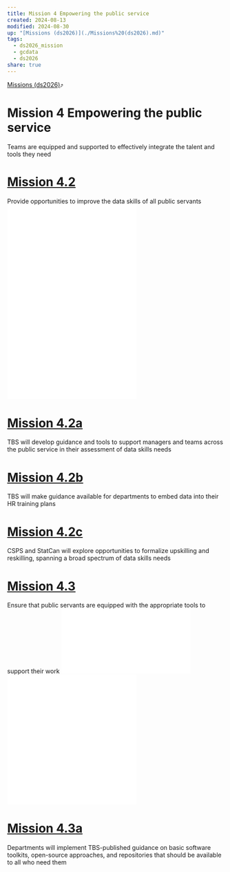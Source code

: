 ```yaml
---
title: Mission 4 Empowering the public service
created: 2024-08-13
modified: 2024-08-30
up: "[Missions (ds2026)](./Missions%20(ds2026).md)"
tags:
  - ds2026_mission
  - gcdata
  - ds2026
share: true
---
```

[Missions (ds2026)](./Missions%20(ds2026).md)⤴️
# Mission 4 Empowering the public service
Teams are equipped and supported to effectively integrate the talent and tools they need

# [Mission 4.2](Mission%204.2.md)
Provide opportunities to improve the data skills of all public servants
![Mission 4.2a > Mission 4.2a](Mission%204.2a.md#mission-42a)
![Mission 4.2b > Mission 4.2b](Mission%204.2b.md#mission-42b)
![Mission 4.2c > Mission 4.2c](Mission%204.2c.md#mission-42c)
# [Mission 4.2a](Mission%204.2a.md)

TBS will develop guidance and tools to support managers and teams across the public service in their assessment of data skills needs
# [Mission 4.2b](Mission%204.2b.md)
TBS will make guidance available for departments to embed data into their HR training plans
# [Mission 4.2c](Mission%204.2c.md)
CSPS and StatCan will explore opportunities to formalize upskilling and reskilling, spanning a broad spectrum of data skills needs

# [Mission 4.3](Mission%204.3.md)
Ensure that public servants are equipped with the appropriate tools to support their work
![Mission 4.3a > Mission 4.3a](Mission%204.3a.md#mission-43a)
![Mission 4.3b > Mission 4.3b](Mission%204.3b.md#mission-43b)
![Mission 4.3c > Mission 4.3c](Mission%204.3c.md#mission-43c)
# [Mission 4.3a](Mission%204.3a.md)

Departments will implement TBS-published guidance on basic software toolkits, open-source approaches, and repositories that should be available to all who need them

